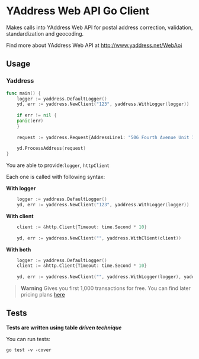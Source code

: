 # YAddress Web API Go Client
Makes calls into YAddress Web API for postal address correction, validation,
standardization and geocoding.

Find more about YAddress Web API at http://www.yaddress.net/WebApi

## Usage

### Yaddress

```go
func main() {
    logger := yaddress.DefaultLogger()
    yd, err := yaddress.NewClient("123", yaddress.WithLogger(logger))
    
    if err != nil {
    panic(err)
    }
    
    request := yaddress.Request{AddressLine1: "506 Fourth Avenue Unit 1", AddressLine2: "Asbury Prk, NJ"}
    
    yd.ProcessAddress(request)
}
```

You are able to provide:`logger`, `httpClient`

Each one is called with following syntax:

**With logger**
```go
    logger := yaddress.DefaultLogger()
    yd, err := yaddress.NewClient("123", yaddress.WithLogger(logger))
```

**With client**
```go
	client := &http.Client{Timeout: time.Second * 10}
	
	yd, err := yaddress.NewClient("", yaddress.WithClient(client))
```

**With both**
```go
	logger := yaddress.DefaultLogger()
	client := &http.Client{Timeout: time.Second * 10}
	
	yd, err := yaddress.NewClient("", yaddress.WithLogger(logger), yaddress.WithClient(client))
```

> **Warning**
> Gives you first 1,000 transactions for free. You can find later pricing plans [here](https://www.yaddress.net/Pricing)


## Tests
**Tests are written using table _driven technique_**

You can run tests:
```
go test -v -cover
```
